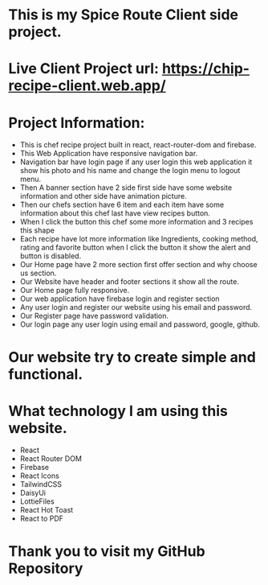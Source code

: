 # This is my Spice Route Client side project.
# Live Client Project url: https://chip-recipe-client.web.app/

# Project Information:

* This is chef recipe project built in react, react-router-dom and firebase.
* This Web Application have responsive navigation bar.
* Navigation bar have login page if any user login this web application it show his photo and his name and change the login menu to logout menu.
* Then A banner section have 2 side first side have some website information and other side have animation picture.
* Then our chefs section have 6 item and each item have some information about this chef last have view recipes button.
* When I click the button this chef some more information and 3 recipes this shape
* Each recipe have lot more information like Ingredients, cooking method, rating and favorite button when I click the button it show the alert and button is disabled.
* Our Home page have 2 more section first offer section and why choose us section.
* Our Website have header and footer sections it show all the route.
* Our Home page fully responsive.
* Our web application have firebase login and register section 
* Any user login and register our website using his email and password.
* Our Register page have password validation.
* Our login page any user login using email and password, google, github.

# Our website try to create simple and functional.

# What technology I am using this website.

* React
* React Router DOM
* Firebase
* React Icons
* TailwindCSS
* DaisyUi
* LottieFiles
* React Hot Toast
* React to PDF

# Thank you to visit my GitHub Repository